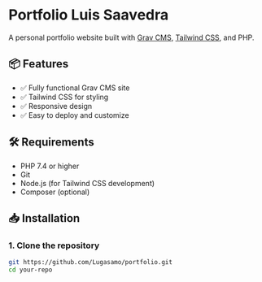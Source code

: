 # Portfolio Luis Saavedra

A personal portfolio website built with [Grav CMS](http://getgrav.org), [Tailwind CSS](https://tailwindcss.com ), and PHP.

## 📦 Features

- ✅ Fully functional Grav CMS site
- ✅ Tailwind CSS for styling
- ✅ Responsive design
- ✅ Easy to deploy and customize

## 🛠 Requirements

- PHP 7.4 or higher
- Git
- Node.js (for Tailwind CSS development)
- Composer (optional)

## 📥 Installation

### 1. Clone the repository

```bash
git https://github.com/Lugasamo/portfolio.git
cd your-repo